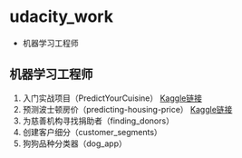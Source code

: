 # udacity_work
- 机器学习工程师

## 机器学习工程师
1. 入门实战项目（PredictYourCuisine） [Kaggle链接](https://www.kaggle.com/c/titanic)
2. 预测波士顿房价（predicting-housing-price） [Kaggle链接](https://www.kaggle.com/c/house-prices-advanced-regression-techniques)
3. 为慈善机构寻找捐助者（finding_donors）
4. 创建客户细分（customer_segments）
5. 狗狗品种分类器（dog_app）

